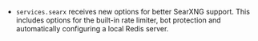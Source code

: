 - `services.searx` receives new options for better SearXNG support. This includes options for the built-in rate limiter, bot protection and automatically configuring a local Redis server.
